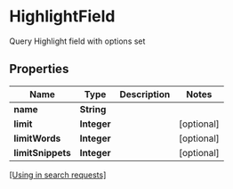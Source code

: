

# HighlightField

Query Highlight field with options set

## Properties

| Name | Type | Description | Notes |
|------------ | ------------- | ------------- | -------------|
|**name** | **String** |  |  |
|**limit** | **Integer** |  |  [optional] |
|**limitWords** | **Integer** |  |  [optional] |
|**limitSnippets** | **Integer** |  |  [optional] |

[[Using in search requests]](SearchRequest.md#HighlightField)




